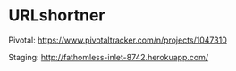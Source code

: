 URLshortner
===========

Pivotal:
https://www.pivotaltracker.com/n/projects/1047310

Staging:
http://fathomless-inlet-8742.herokuapp.com/
